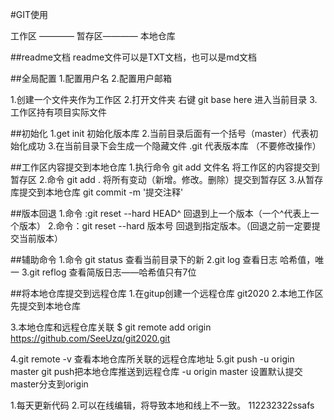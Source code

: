 #GIT使用

工作区 ———— 暂存区———— 本地仓库


##readme文档
readme文件可以是TXT文档，也可以是md文档

##全局配置
1.配置用户名
2.配置用户邮箱

1.创建一个文件夹作为工作区
2.打开文件夹 右键 git base here 进入当前目录
3.工作区持有项目实际文件


##初始化
1.get init 初始化版本库
2.当前目录后面有一个括号（master）代表初始化成功
3.在当前目录下会生成一个隐藏文件 .git 代表版本库  （不要修改操作）

##工作区内容提交到本地仓库
1.执行命令 git add 文件名 将工作区的内容提交到暂存区
2.命令 git add . 将所有变动（新增。修改。删除）提交到暂存区
3.从暂存库提交到本地仓库 git commit -m '提交注释'

##版本回退
1.命令 :git reset --hard HEAD^  回退到上一个版本（一个^代表上一个版本）
2.命令：git reset --hard 版本号 回退到指定版本。（回退之前一定要提交当前版本）

##辅助命令
1.命令 git status 查看当前目录下的新
2.git log 查看日志  哈希值，唯一
3.git reflog 查看简版日志——哈希值只有7位


##将本地仓库提交到远程仓库
1.在gitup创建一个远程仓库  git2020
2.本地工作区先提交到本地仓库

3.本地仓库和远程仓库关联
$ git remote add origin https://github.com/SeeUzq/git2020.git

4.git remote -v 查看本地仓库所关联的远程仓库地址
5.git push -u origin master
git push把本地仓库推送到远程仓库
-u origin master 设置默认提交master分支到origin

1.每天更新代码
2.可以在线编辑，将导致本地和线上不一致。
112232322ssafs




